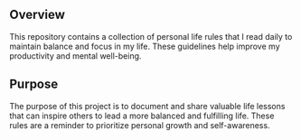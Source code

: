## Overview
This repository contains a collection of personal life rules that I read daily to maintain balance and focus in my life. These guidelines help improve my productivity and mental well-being.

## Purpose
The purpose of this project is to document and share valuable life lessons that can inspire others to lead a more balanced and fulfilling life. These rules are a reminder to prioritize personal growth and self-awareness.
